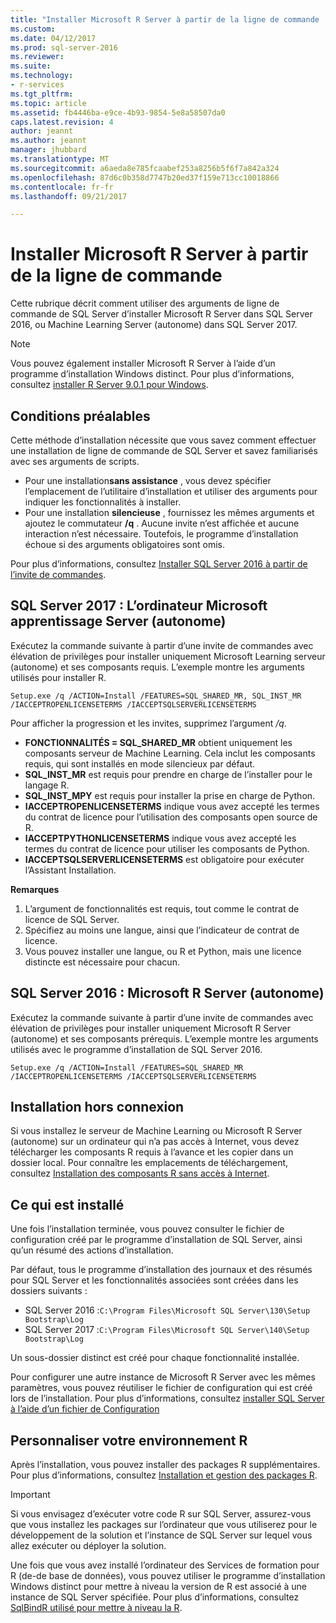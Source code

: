 ```yaml
---
title: "Installer Microsoft R Server à partir de la ligne de commande | Microsoft Docs"
ms.custom: 
ms.date: 04/12/2017
ms.prod: sql-server-2016
ms.reviewer: 
ms.suite: 
ms.technology:
- r-services
ms.tgt_pltfrm: 
ms.topic: article
ms.assetid: fb4446ba-e9ce-4b93-9854-5e8a58507da0
caps.latest.revision: 4
author: jeannt
ms.author: jeannt
manager: jhubbard
ms.translationtype: MT
ms.sourcegitcommit: a6aeda8e785fcaabef253a8256b5f6f7a842a324
ms.openlocfilehash: 87d6c0b358d7747b20ed37f159e713cc10018866
ms.contentlocale: fr-fr
ms.lasthandoff: 09/21/2017

---
```

# <a name="install-microsoft-r-server-from-the-command-line"></a>Installer Microsoft R Server à partir de la ligne de commande
    
Cette rubrique décrit comment utiliser des arguments de ligne de commande de SQL Server d’installer Microsoft R Server dans SQL Server 2016, ou Machine Learning Server (autonome) dans SQL Server 2017. 

> [!NOTE]
Vous pouvez également installer Microsoft R Server à l’aide d’un programme d’installation Windows distinct. Pour plus d’informations, consultez [installer R Server 9.0.1 pour Windows](https://msdn.microsoft.com/microsoft-r/rserver-install-windows). 

## <a name="prerequisites"></a>Conditions préalables

Cette méthode d’installation nécessite que vous savez comment effectuer une installation de ligne de commande de SQL Server et savez familiarisés avec ses arguments de scripts.

- Pour une installation**sans assistance** , vous devez spécifier l’emplacement de l’utilitaire d’installation et utiliser des arguments pour indiquer les fonctionnalités à installer. 
- Pour une installation **silencieuse** , fournissez les mêmes arguments et ajoutez le commutateur **/q** . Aucune invite n’est affichée et aucune interaction n’est nécessaire. Toutefois, le programme d’installation échoue si des arguments obligatoires sont omis.

Pour plus d’informations, consultez [Installer SQL Server 2016 à partir de l’invite de commandes](../../database-engine/install-windows/install-sql-server-2016-from-the-command-prompt.md).

## <a name="sql-server-2017-microsoft-machine-learning-server-standalone"></a>SQL Server 2017 : L’ordinateur Microsoft apprentissage Server (autonome)

Exécutez la commande suivante à partir d’une invite de commandes avec élévation de privilèges pour installer uniquement Microsoft Learning serveur (autonome) et ses composants requis.  L’exemple montre les arguments utilisés pour installer R.

```
Setup.exe /q /ACTION=Install /FEATURES=SQL_SHARED_MR, SQL_INST_MR  /IACCEPTROPENLICENSETERMS /IACCEPTSQLSERVERLICENSETERMS 
```

Pour afficher la progression et les invites, supprimez l’argument _/q_.

- **FONCTIONNALITÉS = SQL_SHARED_MR** obtient uniquement les composants serveur de Machine Learning. Cela inclut les composants requis, qui sont installés en mode silencieux par défaut.
- **SQL_INST_MR** est requis pour prendre en charge de l’installer pour le langage R.
- **SQL_INST_MPY** est requis pour installer la prise en charge de Python.
- **IACCEPTROPENLICENSETERMS** indique vous avez accepté les termes du contrat de licence pour l’utilisation des composants open source de R.
- **IACCEPTPYTHONLICENSETERMS** indique vous avez accepté les termes du contrat de licence pour utiliser les composants de Python.
- **IACCEPTSQLSERVERLICENSETERMS** est obligatoire pour exécuter l’Assistant Installation.

**Remarques**

1. L’argument de fonctionnalités est requis, tout comme le contrat de licence de SQL Server.
2. Spécifiez au moins une langue, ainsi que l’indicateur de contrat de licence.
3. Vous pouvez installer une langue, ou R et Python, mais une licence distincte est nécessaire pour chacun.

## <a name="sql-server-2016-microsoft-r-server-standalone"></a>SQL Server 2016 : Microsoft R Server (autonome)

Exécutez la commande suivante à partir d’une invite de commandes avec élévation de privilèges pour installer uniquement Microsoft R Server (autonome) et ses composants prérequis.  L’exemple montre les arguments utilisés avec le programme d’installation de SQL Server 2016.

```
Setup.exe /q /ACTION=Install /FEATURES=SQL_SHARED_MR /IACCEPTROPENLICENSETERMS /IACCEPTSQLSERVERLICENSETERMS
```

## <a name="offline-installation"></a>Installation hors connexion

Si vous installez le serveur de Machine Learning ou Microsoft R Server (autonome) sur un ordinateur qui n’a pas accès à Internet, vous devez télécharger les composants R requis à l’avance et les copier dans un dossier local. Pour connaître les emplacements de téléchargement, consultez [Installation des composants R sans accès à Internet](../r/installing-ml-components-without-internet-access.md).

## <a name="what-is-installed"></a>Ce qui est installé

Une fois l’installation terminée, vous pouvez consulter le fichier de configuration créé par le programme d’installation de SQL Server, ainsi qu’un résumé des actions d’installation.

Par défaut, tous le programme d’installation des journaux et des résumés pour SQL Server et les fonctionnalités associées sont créées dans les dossiers suivants :

- SQL Server 2016 :`C:\Program Files\Microsoft SQL Server\130\Setup Bootstrap\Log`
- SQL Server 2017 :`C:\Program Files\Microsoft SQL Server\140\Setup Bootstrap\Log`

Un sous-dossier distinct est créé pour chaque fonctionnalité installée.

Pour configurer une autre instance de Microsoft R Server avec les mêmes paramètres, vous pouvez réutiliser le fichier de configuration qui est créé lors de l’installation. Pour plus d’informations, consultez [installer SQL Server à l’aide d’un fichier de Configuration](/sql-docs/docs/database-engine/install-windows/install-sql-server-2016-using-a-configuration-file)


## <a name="customize-your-r-environment"></a>Personnaliser votre environnement R

Après l’installation, vous pouvez installer des packages R supplémentaires. Pour plus d’informations, consultez [Installation et gestion des packages R](../r/install-additional-r-packages-on-sql-server.md).

> [!IMPORTANT]
> Si vous envisagez d’exécuter votre code R sur SQL Server, assurez-vous que vous installez les packages sur l’ordinateur que vous utiliserez pour le développement de la solution et l’instance de SQL Server sur lequel vous allez exécuter ou déployer la solution.

Une fois que vous avez installé l’ordinateur des Services de formation pour R (de-de base de données), vous pouvez utiliser le programme d’installation Windows distinct pour mettre à niveau la version de R est associé à une instance de SQL Server spécifiée. Pour plus d’informations, consultez [SqlBindR utilisé pour mettre à niveau la R](../r/use-sqlbindr-exe-to-upgrade-an-instance-of-sql-server.md).




